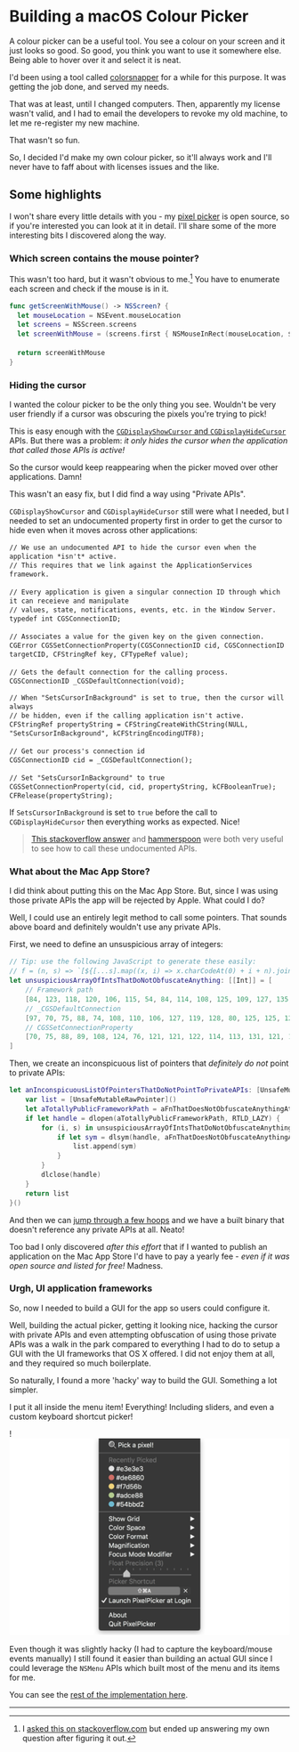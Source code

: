 # Building a macOS Colour Picker

A colour picker can be a useful tool. You see a colour on your screen and it just looks so good. So good, you think you want to use it somewhere else. Being able to hover over it and select it is neat.

I'd been using a tool called [colorsnapper] for a while for this purpose. It was getting the job done, and served my needs.

That was at least, until I changed computers. Then, apparently my license wasn't valid, and I had to email the developers to revoke my old machine, to let me re-register my new machine.

That wasn't so fun.

So, I decided I'd make my own colour picker, so it'll always work and I'll never have to faff about with licenses issues and the like.

## Some highlights

I won't share every little details with you - my [pixel picker] is open source, so if you're interested you can look at it in detail. I'll share some of the more interesting bits I discovered along the way.

### Which screen contains the mouse pointer?

This wasn't too hard, but it wasn't obvious to me.[^1] You have to enumerate each screen and check if the mouse is in it.

```swift
func getScreenWithMouse() -> NSScreen? {
  let mouseLocation = NSEvent.mouseLocation
  let screens = NSScreen.screens
  let screenWithMouse = (screens.first { NSMouseInRect(mouseLocation, $0.frame, false) })

  return screenWithMouse
}
```

### Hiding the cursor

I wanted the colour picker to be the only thing you see. Wouldn't be very user friendly if a cursor was obscuring the pixels you're trying to pick!

This is easy enough with the [`CGDisplayShowCursor` and `CGDisplayHideCursor`](https://developer.apple.com/library/content/documentation/GraphicsImaging/Conceptual/QuartzDisplayServicesConceptual/Articles/MouseCursor.html#//apple_ref/doc/uid/TP40004269-SW1) APIs. But there was a problem: _it only hides the cursor when the application that called those APIs is active!_

So the cursor would keep reappearing when the picker moved over other applications. Damn!

This wasn't an easy fix, but I did find a way using "Private APIs".

`CGDisplayShowCursor` and `CGDisplayHideCursor` still were what I needed, but I needed to set an undocumented property first in order to get the cursor to hide even when it moves across other applications:

```c,title="ShowAndHideCursor.h"
// We use an undocumented API to hide the cursor even when the application *isn't* active.
// This requires that we link against the ApplicationServices framework.

// Every application is given a singular connection ID through which it can receieve and manipulate
// values, state, notifications, events, etc. in the Window Server.
typedef int CGSConnectionID;

// Associates a value for the given key on the given connection.
CGError CGSSetConnectionProperty(CGSConnectionID cid, CGSConnectionID targetCID, CFStringRef key, CFTypeRef value);

// Gets the default connection for the calling process.
CGSConnectionID _CGSDefaultConnection(void);
```

```c,title="ShowAndHideCursor.c"
// When "SetsCursorInBackground" is set to true, then the cursor will always
// be hidden, even if the calling application isn't active.
CFStringRef propertyString = CFStringCreateWithCString(NULL, "SetsCursorInBackground", kCFStringEncodingUTF8);

// Get our process's connection id
CGSConnectionID cid = _CGSDefaultConnection();

// Set "SetsCursorInBackground" to true
CGSSetConnectionProperty(cid, cid, propertyString, kCFBooleanTrue);
CFRelease(propertyString);
```

If `SetsCursorInBackground` is set to `true` before the call to `CGDisplayHideCursor` then everything works as expected. Nice!

> [This stackoverflow answer](https://stackoverflow.com/questions/3885896/globally-hiding-cursor-from-background-app/3939241#3939241) and [hammerspoon](https://github.com/asmagill/hammerspoon_asm.undocumented/blob/master/cursor/CGSConnection.h) were both very useful to see how to call these undocumented APIs.

### What about the Mac App Store?

I did think about putting this on the Mac App Store. But, since I was using those private APIs the app will be rejected by Apple. What could I do?

Well, I could use an entirely legit method to call some pointers. That sounds above board and definitely wouldn't use any private APIs.

First, we need to define an unsuspicious array of integers:

```swift
// Tip: use the following JavaScript to generate these easily:
// f = (n, s) => `[${[...s].map((x, i) => x.charCodeAt(0) + i + n).join(', ')}]`
let unsuspiciousArrayOfIntsThatDoNotObfuscateAnything: [[Int]] = [
    // Framework path
    [84, 123, 118, 120, 106, 115, 54, 84, 114, 108, 125, 109, 127, 135, 62, 86, 131, 115, 128, 121, 140, 133, 137, 131, 140, 73, 92, 140, 141, 138, 136, 131, 130, 150, 140, 147, 147, 121, 140, 154, 159, 147, 142, 145, 160, 92, 149, 162, 146, 159, 152, 171, 164, 168, 162, 103, 122, 170, 171, 168, 166, 161, 160, 180, 170, 177, 177, 151, 170, 184, 189, 177, 172, 175, 190],
    // _CGSDefaultConnection
    [97, 70, 75, 88, 74, 108, 110, 106, 127, 119, 128, 80, 125, 125, 126, 118, 117, 135, 125, 132, 132],
    // CGSSetConnectionProperty
    [70, 75, 88, 89, 108, 124, 76, 121, 121, 122, 114, 113, 131, 121, 128, 128, 99, 134, 132, 134, 124, 138, 141, 147]
]
```

Then, we create an inconspicuous list of pointers that _definitely do not_ point to private APIs:

```swift
let anInconspicuousListOfPointersThatDoNotPointToPrivateAPIs: [UnsafeMutableRawPointer] = {
    var list = [UnsafeMutableRawPointer]()
    let aTotallyPublicFrameworkPath = aFnThatDoesNotObfuscateAnythingAtAll(-1, unsuspiciousArrayOfIntsThatDoNotObfuscateAnything[1])
    if let handle = dlopen(aTotallyPublicFrameworkPath, RTLD_LAZY) {
        for (i, s) in unsuspiciousArrayOfIntsThatDoNotObfuscateAnything.dropFirst(2).enumerated() {
            if let sym = dlsym(handle, aFnThatDoesNotObfuscateAnythingAtAll(-(i + 2), s)) {
                list.append(sym)
            }
        }
        dlclose(handle)
    }
    return list
}()
```

And then we can [jump through a few hoops](https://github.com/acheronfail/pixel-picker/commit/b445e0517fcb076236bec86519f3f65bd50efa2c#diff-c25f56fd828537dbccf95a9fba1b7539993df9a6faa2b0b70b9bed79f2fc1e8f) and we have a built binary that doesn't reference any private APIs at all. Neato!

Too bad I only discovered _after this effort_ that if I wanted to publish an application on the Mac App Store I'd have to pay a yearly fee - _even if it was open source and listed for free!_ Madness.

### Urgh, UI application frameworks

So, now I needed to build a GUI for the app so users could configure it.

Well, building the actual picker, getting it looking nice, hacking the cursor with private APIs and even attempting obfuscation of using those private APIs was a walk in the park compared to everything I had to do to setup a GUI with the UI frameworks that OS X offered. I did not enjoy them at all, and they required so much boilerplate.

So naturally, I found a more 'hacky' way to build the GUI. Something a lot simpler.

I put it all inside the menu item! Everything! Including sliders, and even a custom keyboard shortcut picker!

!![pixel picker's configuration interface - all in the menu item](./menu-item.png)

Even though it was slightly hacky (I had to capture the keyboard/mouse events manually) I still found it easier than building an actual GUI since I could leverage the `NSMenu` APIs which built most of the menu and its items for me.

You can see the [rest of the implementation here](https://github.com/acheronfail/pixel-picker/blob/master/Pixel%20Picker/PPMenuShortcutView.m).

---

[^1]: I [asked this on stackoverflow.com](https://stackoverflow.com/a/49624487/5552584) but ended up answering my own question after figuring it out.

[colorsnapper]: https://colorsnapper.com/
[pixel picker]: https://github.com/acheronfail/pixel-picker